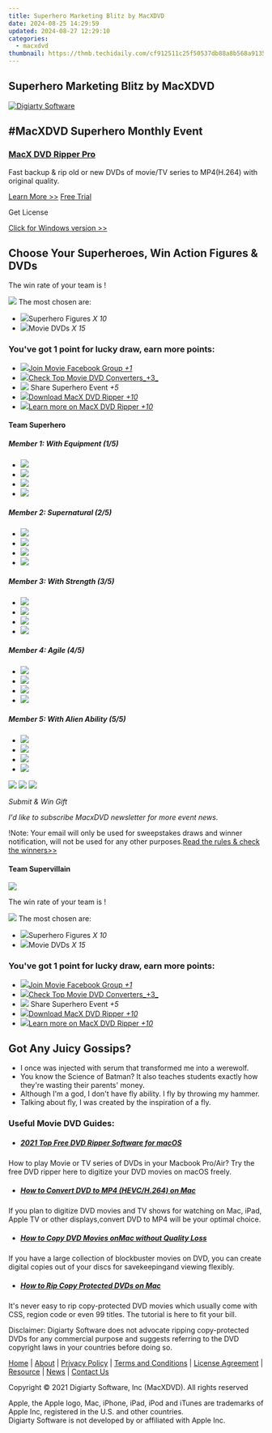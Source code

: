 ```yaml
---
title: Superhero Marketing Blitz by MacXDVD
date: 2024-08-25 14:29:59
updated: 2024-08-27 12:29:10
categories:
  - macxdvd
thumbnail: https://thmb.techidaily.com/cf912511c25f50537db88a8b568a9135cf27701df4689d69a4823381023d4752.jpg
---
```


## Superhero Marketing Blitz by MacXDVD

[![Digiarty Software](https://www.macxdvd.com/dvd/../landing/image-style/halloween-2020/logo.png)](https://tools.techidaily.com/macxdvd/products/)

## #MacXDVD Superhero Monthly Event

### [MacX DVD Ripper Pro](https://tools.techidaily.com/macxdvd/products/) 

Fast backup & rip old or new DVDs of movie/TV series to MP4(H.264) with original quality. 

[Learn More >>](https://tools.techidaily.com/macxdvd/products/) [Free Trial](https://tools.techidaily.com/macxdvd/products/) 

Get License 

[Click for Windows version >>](https://tools.techidaily.com/winxdvd/products/)



## Choose Your Superheroes, Win Action Figures & DVDs 

The win rate of your team is ! 

![](https://www.macxdvd.com/dvd/images/superhero/start.png) The most chosen are: 

* ![](https://www.macxdvd.com/dvd/images/superhero/prize-item02.png)Superhero Figures _X 10_
* ![](https://www.macxdvd.com/dvd/images/superhero/prize-item03.png)Movie DVDs _X 15_

### You've got **1** point for lucky draw, earn more points:

* [![](https://www.macxdvd.com/dvd/images/superhero/share-item01.png)Join Movie Facebook Group _+1_](https://www.facebook.com/groups/1386778841680543)
* [![](https://www.macxdvd.com/dvd/images/superhero/share-item02.png)Check Top Movie DVD Converters_+3_](https://tools.techidaily.com/macxdvd/products/)
* ![](https://www.macxdvd.com/dvd/images/superhero/share-item03.png) Share Superhero  Event _+5_
* [![](https://www.macxdvd.com/dvd/images/superhero/share-item04.png)Download MacX DVD Ripper _+10_](https://www.macxdvd.com/download/macx-dvd-ripper-superhero-event.zip)
* [![](https://www.macxdvd.com/dvd/images/superhero/share-item05.png)Learn more on MacX DVD Ripper _+10_](https://tools.techidaily.com/macxdvd/products/)

#### Team Superhero

##### Member 1: With Equipment (1/5)

* [![](https://www.macxdvd.com/dvd/images/superhero/hero-item01.jpg)](https://www.macxdvd.com/dvd/javascript:void%280%29;)
* [![](https://www.macxdvd.com/dvd/images/superhero/hero-item02.jpg)](https://www.macxdvd.com/dvd/javascript:void%280%29;)
* [![](https://www.macxdvd.com/dvd/images/superhero/hero-item03.jpg)](https://www.macxdvd.com/dvd/javascript:void%280%29;)
* [![](https://www.macxdvd.com/dvd/images/superhero/hero-item04.jpg)](https://www.macxdvd.com/dvd/javascript:void%280%29;)

##### Member 2: Supernatural (2/5)

* [![](https://www.macxdvd.com/dvd/images/superhero/hero-item05.jpg)](https://www.macxdvd.com/dvd/javascript:void%280%29;)
* [![](https://www.macxdvd.com/dvd/images/superhero/hero-item06.jpg)](https://www.macxdvd.com/dvd/javascript:void%280%29;)
* [![](https://www.macxdvd.com/dvd/images/superhero/hero-item07.jpg)](https://www.macxdvd.com/dvd/javascript:void%280%29;)
* [![](https://www.macxdvd.com/dvd/images/superhero/hero-item08.jpg)](https://www.macxdvd.com/dvd/javascript:void%280%29;)

##### Member 3: With Strength (3/5)

* [![](https://www.macxdvd.com/dvd/images/superhero/hero-item09.jpg)](https://www.macxdvd.com/dvd/javascript:void%280%29;)
* [![](https://www.macxdvd.com/dvd/images/superhero/hero-item10.jpg)](https://www.macxdvd.com/dvd/javascript:void%280%29;)
* [![](https://www.macxdvd.com/dvd/images/superhero/hero-item11.jpg)](https://www.macxdvd.com/dvd/javascript:void%280%29;)
* [![](https://www.macxdvd.com/dvd/images/superhero/hero-item12.jpg)](https://www.macxdvd.com/dvd/javascript:void%280%29;)

##### Member 4: Agile (4/5)

* [![](https://www.macxdvd.com/dvd/images/superhero/hero-item13.jpg)](https://www.macxdvd.com/dvd/javascript:void%280%29;)
* [![](https://www.macxdvd.com/dvd/images/superhero/hero-item14.jpg)](https://www.macxdvd.com/dvd/javascript:void%280%29;)
* [![](https://www.macxdvd.com/dvd/images/superhero/hero-item15.jpg)](https://www.macxdvd.com/dvd/javascript:void%280%29;)
* [![](https://www.macxdvd.com/dvd/images/superhero/hero-item16.jpg)](https://www.macxdvd.com/dvd/javascript:void%280%29;)

##### Member 5: With Alien Ability (5/5)

* [![](https://www.macxdvd.com/dvd/images/superhero/hero-item17.jpg)](https://www.macxdvd.com/dvd/javascript:void%280%29;)
* [![](https://www.macxdvd.com/dvd/images/superhero/hero-item18.jpg)](https://www.macxdvd.com/dvd/javascript:void%280%29;)
* [![](https://www.macxdvd.com/dvd/images/superhero/hero-item19.jpg)](https://www.macxdvd.com/dvd/javascript:void%280%29;)
* [![](https://www.macxdvd.com/dvd/images/superhero/hero-item20.jpg)](https://www.macxdvd.com/dvd/javascript:void%280%29;)

![](https://www.macxdvd.com/dvd/images/superhero/icon-prev.png) ![](https://www.macxdvd.com/dvd/images/superhero/icon-next.png) ![](https://www.macxdvd.com/dvd/images/superhero/icon-arrow.png) 

_Submit & Win Gift_ 

_I'd like to subscribe MacxDVD newsletter for more event news._ 

!Note: Your email will only be used for sweepstakes draws and winner notification, will not be used for any other purposes.[Read the rules & check the winners>>](https://tools.techidaily.com/macxdvd/products/)

#### Team Supervillain

![](https://www.macxdvd.com/dvd/images/superhero/supervillain.png) 



The win rate of your team is ! 

![](https://www.macxdvd.com/dvd/images/superhero/start.png) The most chosen are: 

* ![](https://www.macxdvd.com/dvd/images/superhero/prize-item02.png)Superhero Figures _X 10_
* ![](https://www.macxdvd.com/dvd/images/superhero/prize-item03.png)Movie DVDs _X 15_

### You've got **1** point for lucky draw, earn more points:

* [![](https://www.macxdvd.com/dvd/images/superhero/share-item01.png)Join Movie Facebook Group _+1_](https://www.facebook.com/groups/1386778841680543)
* [![](https://www.macxdvd.com/dvd/images/superhero/share-item02.png)Check Top Movie DVD Converters_+3_](https://tools.techidaily.com/macxdvd/products/)
* ![](https://www.macxdvd.com/dvd/images/superhero/share-item03.png) Share Superhero  Event _+5_
* [![](https://www.macxdvd.com/dvd/images/superhero/share-item04.png)Download MacX DVD Ripper _+10_](https://www.macxdvd.com/download/macx-dvd-ripper-superhero-event.zip)
* [![](https://www.macxdvd.com/dvd/images/superhero/share-item05.png)Learn more on MacX DVD Ripper _+10_](https://tools.techidaily.com/macxdvd/products/)



## Got Any Juicy Gossips?

* I once was injected with serum that transformed me into a werewolf.
* You know the Science of Batman? It also teaches students exactly how they're wasting their parents' money.
* Although I'm a god, I don't have fly ability. I fly by throwing my hammer.
* Talking about fly, I was created by the inspiration of a fly.



### Useful Movie DVD Guides:

* ##### [2021 Top Free DVD Ripper Software for macOS](https://tools.techidaily.com/macxdvd/products/)  
How to play Movie or TV series of DVDs in your Macbook Pro/Air? Try the free DVD ripper here to digitize your DVD movies on macOS freely.
* ##### [How to Convert DVD to MP4 (HEVC/H.264) on Mac](https://tools.techidaily.com/macxdvd/products/)  
If you plan to digitize DVD movies and TV shows for watching on Mac, iPad, Apple TV or other displays,convert DVD to MP4 will be your optimal choice.
* ##### [How to Copy DVD Movies onMac without Quality Loss](https://tools.techidaily.com/macxdvd/products/)  
If you have a large collection of blockbuster movies on DVD, you can create digital copies out of your discs for savekeepingand viewing flexibly.
* ##### [How to Rip Copy Protected DVDs on Mac](https://tools.techidaily.com/macxdvd/products/)  
It's never easy to rip copy-protected DVD movies which usually come with CSS, region code or even 99 titles. The tutorial is here to fit your bill.

Disclaimer: Digiarty Software does not advocate ripping copy-protected DVDs for any commercial purpose and suggests referring to the DVD copyright laws in your countries before doing so.



[Home](https://tools.techidaily.com/macxdvd/products/) | [About](https://tools.techidaily.com/macxdvd/products/) | [Privacy Policy](https://tools.techidaily.com/macxdvd/products/) | [Terms and Conditions](https://tools.techidaily.com/macxdvd/products/) | [License Agreement](https://tools.techidaily.com/macxdvd/products/) | [Resource](https://tools.techidaily.com/macxdvd/products/) | [News](https://tools.techidaily.com/macxdvd/products/) | [Contact Us](https://tools.techidaily.com/macxdvd/products/)

Copyright © 2021 Digiarty Software, Inc (MacXDVD). All rights reserved

Apple, the Apple logo, Mac, iPhone, iPad, iPod and iTunes are trademarks of Apple Inc, registered in the U.S. and other countries.  
Digiarty Software is not developed by or affiliated with Apple Inc.

<ins class="adsbygoogle"
     style="display:block"
     data-ad-format="autorelaxed"
     data-ad-client="ca-pub-7571918770474297"
     data-ad-slot="1223367746"></ins>



<ins class="adsbygoogle"
     style="display:block"
     data-ad-client="ca-pub-7571918770474297"
     data-ad-slot="8358498916"
     data-ad-format="auto"
     data-full-width-responsive="true"></ins>
